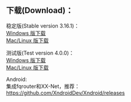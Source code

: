 
## 下载(Download)：
稳定版(Stable version 3.16.1)：  
[Windows 版下载](https://github.com/XX-net/XX-Net/releases/download/3.16.1/XX-Net-3.16.1.7z)   
[Mac/Linux 版下载](https://github.com/XX-net/XX-Net/archive/3.16.1.zip)  

测试版(Test version 4.0.0)：  
[Windows 版下载](https://github.com/XX-net/XX-Net/releases/download/4.0.0/XX-Net-4.0.0.7z)   
[Mac/Linux 版下载](https://github.com/XX-net/XX-Net/archive/4.0.0.zip)  


Android:  
集成fqrouter和XX-Net，推荐：  
https://github.com/XndroidDev/Xndroid/releases
